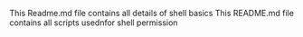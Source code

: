 This Readme.md file contains all details of shell basics
This README.md file contains all scripts usednfor shell permission 

